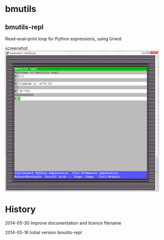 bmutils
=======

bmutils-repl
------------
Read–eval–print loop for Python expressions, using Urwid

screenshot
![bmutils-repl screenshot](https://raw.githubusercontent.com/hartmut27/bmutils/master/screenshots/bmutils-repl-16-05-2014_17-01-45.png?raw=true)


History
=======
2014-05-30   Improve documentation and licence filename

2014-05-16   Initial version  bmutils-repl

